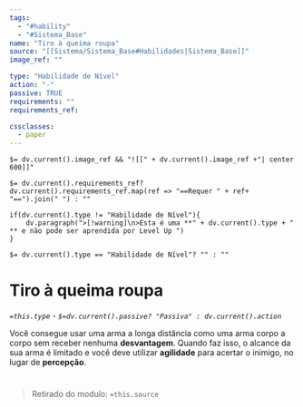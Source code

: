 ```yaml
---
tags:
  - "#hability"
  - "#Sistema_Base"
name: "Tiro à queima roupa"
source: "[[Sistema/Sistema_Base#Habilidades|Sistema_Base]]"
image_ref: ""

type: "Habilidade de Nível"
action: "-"
passive: TRUE
requirements: ""
requirements_ref:  

cssclasses:
  - paper
---
```

`$= dv.current().image_ref && "![[" + dv.current().image_ref +"| center 600]]"`


`$= dv.current().requirements_ref? dv.current().requirements_ref.map(ref => "==Requer " + ref+ "==").join(" ") : ""`

```dataviewjs
if(dv.current().type != "Habilidade de Nível"){
	dv.paragraph(">[!warning]\n>Esta é uma **" + dv.current().type + " ** e não pode ser aprendida por Level Up ")
}
```


`$= dv.current().type == "Habilidade de Nível"? "" : ""`
# Tiro à queima roupa
*`=this.type` - `$=dv.current().passive? "Passiva" : dv.current().action`*

Você consegue usar uma arma a longa distância como uma arma corpo a corpo sem receber nenhuma **desvantagem**. Quando faz isso, o alcance da sua arma é limitado e você deve utilizar **agilidade** para acertar o inimigo, no lugar de **percepção**.


#
> Retirado do modulo: `=this.source`